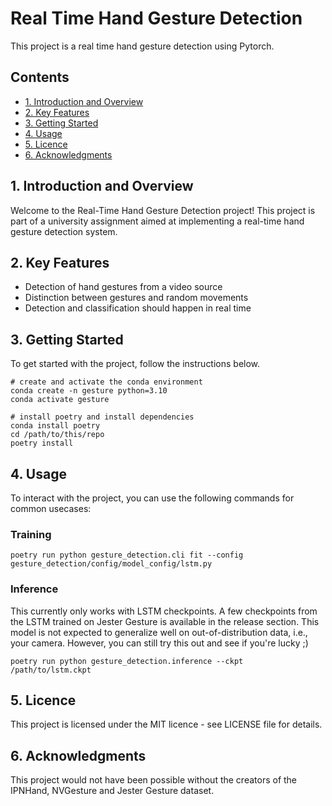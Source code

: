 # Real Time Hand Gesture Detection

This project is a real time hand gesture detection using Pytorch.

## Contents
- [1. Introduction and Overview](#1-introduction-and-overview)
- [2. Key Features](#2-getting-started)
- [3. Getting Started](#2-getting-started)
- [4. Usage](#4-usage)
- [5. Licence](#3-licence)
- [6. Acknowledgments](#4-acknowledgments)


## 1. Introduction and Overview
Welcome to the Real-Time Hand Gesture Detection project! This project is part of a university assignment aimed at implementing a real-time hand gesture detection system.


## 2. Key Features
- Detection of hand gestures from a video source
- Distinction between gestures and random movements
- Detection and classification should happen in real time


## 3. Getting Started
To get started with the project, follow the instructions below.

``` shell
# create and activate the conda environment
conda create -n gesture python=3.10
conda activate gesture

# install poetry and install dependencies
conda install poetry
cd /path/to/this/repo
poetry install
```

## 4. Usage

To interact with the project, you can use the following commands for common usecases:

### Training

``` shell
poetry run python gesture_detection.cli fit --config gesture_detection/config/model_config/lstm.py
```

### Inference

This currently only works with LSTM checkpoints. 
A few checkpoints from the LSTM trained on Jester Gesture is available in the release section. 
This model is not expected to generalize well on out-of-distribution data, i.e., your camera. 
However, you can still try this out and see if you're lucky ;)

``` shell
poetry run python gesture_detection.inference --ckpt /path/to/lstm.ckpt
```

## 5. Licence
This project is licensed under the MIT licence - see LICENSE file for details.


## 6. Acknowledgments

This project would not have been possible without the creators of the IPNHand, NVGesture and Jester Gesture dataset. 